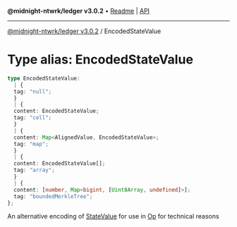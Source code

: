 **@midnight-ntwrk/ledger v3.0.2** • [Readme](../README.md) \| [API](../globals.md)

***

[@midnight-ntwrk/ledger v3.0.2](../README.md) / EncodedStateValue

# Type alias: EncodedStateValue

```ts
type EncodedStateValue: 
  | {
  tag: "null";
  }
  | {
  content: EncodedStateValue;
  tag: "cell";
  }
  | {
  content: Map<AlignedValue, EncodedStateValue>;
  tag: "map";
  }
  | {
  content: EncodedStateValue[];
  tag: "array";
  }
  | {
  content: [number, Map<bigint, [Uint8Array, undefined]>];
  tag: "boundedMerkleTree";
};
```

An alternative encoding of [StateValue](../classes/StateValue.md) for use in [Op](Op.md) for
technical reasons
